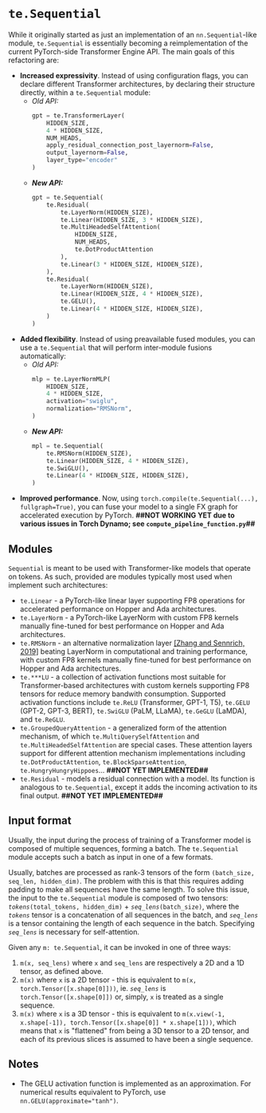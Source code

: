 # `te.Sequential`

While it originally started as just an implementation of an `nn.Sequential`-like module, `te.Sequential` is essentially becoming a reimplementation of the current PyTorch-side Transformer Engine API. The main goals of this refactoring are:
- **Increased expressivity**. Instead of using configuration flags, you can declare different Transformer architectures, by declaring their structure directly, within a `te.Sequential` module:
    - _Old API:_
        ```python
        gpt = te.TransformerLayer(
            HIDDEN_SIZE,
            4 * HIDDEN_SIZE,
            NUM_HEADS,
            apply_residual_connection_post_layernorm=False,
            output_layernorm=False,
            layer_type="encoder"
        )
        ```
    - _**New API:**_
        ```python
        gpt = te.Sequential(
            te.Residual(
                te.LayerNorm(HIDDEN_SIZE),
                te.Linear(HIDDEN_SIZE, 3 * HIDDEN_SIZE),
                te.MultiHeadedSelfAttention(
                    HIDDEN_SIZE,
                    NUM_HEADS,
                    te.DotProductAttention
                ),
                te.Linear(3 * HIDDEN_SIZE, HIDDEN_SIZE),
            ),
            te.Residual(
                te.LayerNorm(HIDDEN_SIZE),
                te.Linear(HIDDEN_SIZE, 4 * HIDDEN_SIZE),
                te.GELU(),
                te.Linear(4 * HIDDEN_SIZE, HIDDEN_SIZE),
            )
        )
        ```
- **Added flexibility**. Instead of using preavailable fused modules, you can use a `te.Sequential` that will perform inter-module fusions automatically:
    - _Old API:_
        ```python
        mlp = te.LayerNormMLP(
            HIDDEN_SIZE,
            4 * HIDDEN_SIZE,
            activation="swiglu",
            normalization="RMSNorm",
        )
        ```
    - _**New API:**_
        ```python
        mpl = te.Sequential(
            te.RMSNorm(HIDDEN_SIZE),
            te.Linear(HIDDEN_SIZE, 4 * HIDDEN_SIZE),
            te.SwiGLU(),
            te.Linear(4 * HIDDEN_SIZE, HIDDEN_SIZE),
        )
        ```
- **Improved performance**. Now, using `torch.compile(te.Sequential(...), fullgraph=True)`, you can fuse your model to a single FX graph for accelerated execution by PyTorch. **##NOT WORKING YET due to various issues in Torch Dynamo; see `compute_pipeline_function.py`##**

## Modules

`Sequential` is meant to be used with Transformer-like models that operate on tokens. As such, provided are modules typically most used when implement such architectures:
- `te.Linear` - a PyTorch-like linear layer supporting FP8 operations for accelerated performance on Hopper and Ada architectures.
- `te.LayerNorm` - a PyTorch-like LayerNorm with custom FP8 kernels manually fine-tuned for best performance on Hopper and Ada architectures.
- `te.RMSNorm` - an alternative normalization layer [[Zhang and Sennrich, 2019]](https://arxiv.org/abs/1910.07467) beating LayerNorm in computational and training performance, with custom FP8 kernels manually fine-tuned for best performance on Hopper and Ada architectures.
- `te.***LU` - a collection of activation functions most suitable for Transformer-based architectures with custom kernels supporting FP8 tensors for reduce memory bandwith consumption. Supported activation functions include `te.ReLU` (Transformer, GPT-1, T5), `te.GELU` (GPT-2, GPT-3, BERT), `te.SwiGLU` (PaLM, LLaMA), `te.GeGLU` (LaMDA), and `te.ReGLU`.
- `te.GroupedQueryAttention` - a generalized form of the attention mechanism, of which `te.MultiQuerySelfAttention` and `te.MultiHeadedSelfAttention` are special cases. These attention layers support for different attention mechanism implementations including `te.DotProductAttention`, `te.BlockSparseAttention`, `te.HungryHungryHippoes`... **##NOT YET IMPLEMENTED##**
- `te.Residual` - models a residual connection with a model. Its function is analogous to `te.Sequential`, except it adds the incoming activation to its final output. **##NOT YET IMPLEMENTED##**

## Input format

Usually, the input during the process of training of a Transformer model is composed of multiple sequences, forming a batch. The `te.Sequential` module accepts such a batch as input in one of a few formats.

Usually, batches are processed as rank-3 tensors of the form `(batch_size, seq_len, hidden_dim)`.
The problem with this is that this requires adding padding to make all sequences have the same length. To solve this issue, the input to the `te.Sequential` module is composed of two tensors: _`tokens`_`(total_tokens, hidden_dim)` + _`seq_lens`_`(batch_size)`, where the _`tokens`_ tensor is a concatenation of all sequences in the batch, and _`seq_lens`_ is a tensor containing the length of each sequence in the batch. Specifying _`seq_lens`_ is necessary for self-attention.

Given any `m: te.Sequential`, it can be invoked in one of three ways:
1. `m(x, seq_lens)` where `x` and `seq_lens` are respectively a 2D and a 1D tensor, as defined above.
2. `m(x)` where `x` is a 2D tensor - this is equivalent to `m(x, torch.Tensor([x.shape[0]]))`, ie. _`seq_lens`_ is `torch.Tensor([x.shape[0]])` or, simply, `x` is treated as a single sequence.
3. `m(x)` where `x` is a 3D tensor - this is equivalent to `m(x.view(-1, x.shape[-1]), torch.Tensor([x.shape[0]] * x.shape[1]))`, which means that `x` is "flattened" from being a 3D tensor to a 2D tensor, and each of its previous slices is assumed to have been a single sequence.

## Notes
* The GELU activation function is implemented as an approximation. For numerical results equivalent to PyTorch, use `nn.GELU(approximate="tanh")`.
